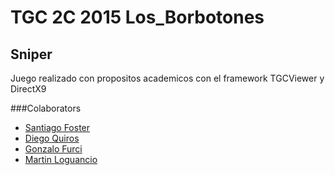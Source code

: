 # TGC 2C 2015 Los_Borbotones
## Sniper

Juego realizado con propositos academicos con el framework TGCViewer y DirectX9


###Colaborators
* [Santiago Foster](https://github.com/SantiagoFoster)
* [Diego Quiros](https://github.com/DiegoQuirosUTN)
* [Gonzalo Furci](https://github.com/Gonzalo-F)
* [Martin Loguancio](https://github.com/maadlog)
